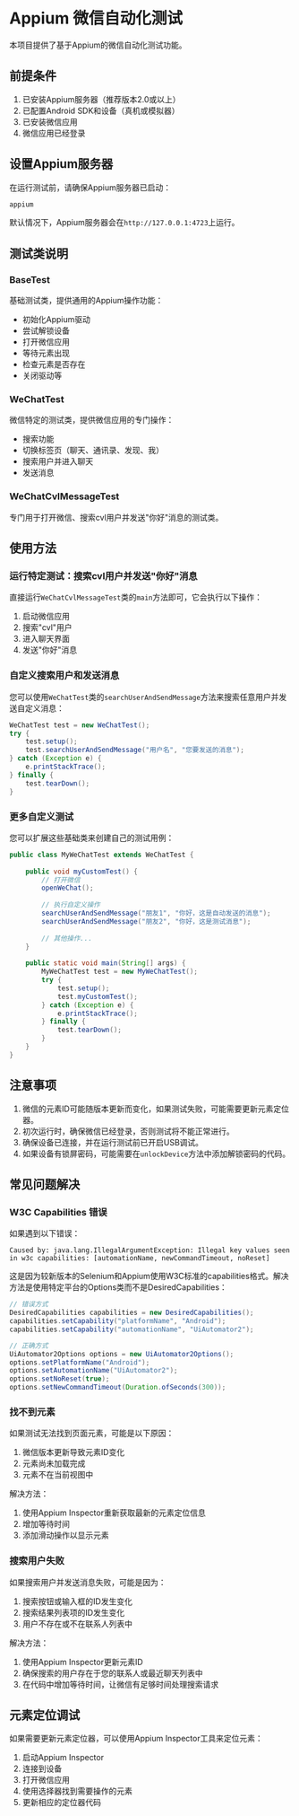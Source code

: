 # Appium 微信自动化测试

本项目提供了基于Appium的微信自动化测试功能。

## 前提条件

1. 已安装Appium服务器（推荐版本2.0或以上）
2. 已配置Android SDK和设备（真机或模拟器）
3. 已安装微信应用
4. 微信应用已经登录

## 设置Appium服务器

在运行测试前，请确保Appium服务器已启动：

```bash
appium
```

默认情况下，Appium服务器会在`http://127.0.0.1:4723`上运行。

## 测试类说明

### BaseTest

基础测试类，提供通用的Appium操作功能：

- 初始化Appium驱动
- 尝试解锁设备
- 打开微信应用
- 等待元素出现
- 检查元素是否存在
- 关闭驱动等

### WeChatTest

微信特定的测试类，提供微信应用的专门操作：

- 搜索功能
- 切换标签页（聊天、通讯录、发现、我）
- 搜索用户并进入聊天
- 发送消息

### WeChatCvlMessageTest

专门用于打开微信、搜索cvl用户并发送"你好"消息的测试类。

## 使用方法

### 运行特定测试：搜索cvl用户并发送"你好"消息

直接运行`WeChatCvlMessageTest`类的`main`方法即可，它会执行以下操作：

1. 启动微信应用
2. 搜索"cvl"用户
3. 进入聊天界面
4. 发送"你好"消息

### 自定义搜索用户和发送消息

您可以使用`WeChatTest`类的`searchUserAndSendMessage`方法来搜索任意用户并发送自定义消息：

```java
WeChatTest test = new WeChatTest();
try {
    test.setup();
    test.searchUserAndSendMessage("用户名", "您要发送的消息");
} catch (Exception e) {
    e.printStackTrace();
} finally {
    test.tearDown();
}
```

### 更多自定义测试

您可以扩展这些基础类来创建自己的测试用例：

```java
public class MyWeChatTest extends WeChatTest {
    
    public void myCustomTest() {
        // 打开微信
        openWeChat();
        
        // 执行自定义操作
        searchUserAndSendMessage("朋友1", "你好，这是自动发送的消息");
        searchUserAndSendMessage("朋友2", "你好，这是测试消息");
        
        // 其他操作...
    }
    
    public static void main(String[] args) {
        MyWeChatTest test = new MyWeChatTest();
        try {
            test.setup();
            test.myCustomTest();
        } catch (Exception e) {
            e.printStackTrace();
        } finally {
            test.tearDown();
        }
    }
}
```

## 注意事项

1. 微信的元素ID可能随版本更新而变化，如果测试失败，可能需要更新元素定位器。
2. 初次运行时，确保微信已经登录，否则测试将不能正常进行。
3. 确保设备已连接，并在运行测试前已开启USB调试。
4. 如果设备有锁屏密码，可能需要在`unlockDevice`方法中添加解锁密码的代码。

## 常见问题解决

### W3C Capabilities 错误

如果遇到以下错误：
```
Caused by: java.lang.IllegalArgumentException: Illegal key values seen in w3c capabilities: [automationName, newCommandTimeout, noReset]
```

这是因为较新版本的Selenium和Appium使用W3C标准的capabilities格式。解决方法是使用特定平台的Options类而不是DesiredCapabilities：

```java
// 错误方式
DesiredCapabilities capabilities = new DesiredCapabilities();
capabilities.setCapability("platformName", "Android");
capabilities.setCapability("automationName", "UiAutomator2");

// 正确方式
UiAutomator2Options options = new UiAutomator2Options();
options.setPlatformName("Android");
options.setAutomationName("UiAutomator2");
options.setNoReset(true);
options.setNewCommandTimeout(Duration.ofSeconds(300));
```

### 找不到元素

如果测试无法找到页面元素，可能是以下原因：
1. 微信版本更新导致元素ID变化
2. 元素尚未加载完成
3. 元素不在当前视图中

解决方法：
1. 使用Appium Inspector重新获取最新的元素定位信息
2. 增加等待时间
3. 添加滑动操作以显示元素

### 搜索用户失败

如果搜索用户并发送消息失败，可能是因为：

1. 搜索按钮或输入框的ID发生变化
2. 搜索结果列表项的ID发生变化
3. 用户不存在或不在联系人列表中

解决方法：

1. 使用Appium Inspector更新元素ID
2. 确保搜索的用户存在于您的联系人或最近聊天列表中
3. 在代码中增加等待时间，让微信有足够时间处理搜索请求

## 元素定位调试

如果需要更新元素定位器，可以使用Appium Inspector工具来定位元素：

1. 启动Appium Inspector
2. 连接到设备
3. 打开微信应用
4. 使用选择器找到需要操作的元素
5. 更新相应的定位器代码 
